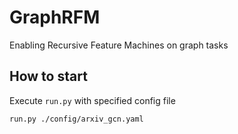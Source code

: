 # GraphRFM
Enabling Recursive Feature Machines on graph tasks 


## How to start
Execute `run.py` with specified config file
```
run.py ./config/arxiv_gcn.yaml
```